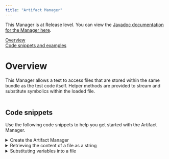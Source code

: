 ```yaml
---
title: "Artifact Manager"
---
```


This Manager is at Release level. You can view the <a href="https://javadoc.galasa.dev/dev/galasa/artifact/package-summary.html" target="_blank" rel="noopener noreferrer">Javadoc documentation for the Manager here</a>.<br>


[Overview](#overview)<br>
[Code snippets and examples](#codesnippets)<br>


# <a name="overview"></a>Overview

This Manager allows a test to access files that are stored within the same bundle as the test code itself.  Helper methods are provided to stream and substitute symbolics within the loaded file. <br><br> 



## <a name="codesnippets"></a>Code snippets

Use the following code snippets to help you get started with the Artifact Manager.
 
<details><summary>Create the Artifact Manager</summary>

The ArtifactManager allows you to stream resources from within the same bundles as your test class.  The easiest way to accomplish this is to use the BundleResources annotation:

```
@BundleResources
public IBundleResources resources;
```
The resources object now references the list of resources that are held within the test bundle under */src/main/resources/*.  These resources can now be accessed directly by the test code, by calling methods on the resources object.

Alternatively, if the resources are within another class, you can use the ArtifactManager annotation to address the Manager directly:

```
@ArtifactManager
public IArtifactManager artifacts;
```

This will provision an instance of the Artifact Manager.  In order to obtain a IBundleResources object to reference the content of the resources within a test bundle you will need to use the API:

```
IBundleResources resources = artifacts.getBundleResources(this.getClass());
```

</details>

<details><summary>Retrieving the content of a file as a string</summary> 

The simplest thing that a test might want to do is retrieve the content of a file as a string.  First, an input stream to the file location is constructed and then a helper method is invoked to stream the content as a string.  However, if you wanted to read from the input stream yourself, then that option is available to you.

```
InputStream is = resources.retrieveFile("input/hobbit.txt");
String textContext = resources.streamAsString(is);
```
In this case the file hobbit.txt would be in the location */src/main/resources/input/hobbit.txt*.

You can stream a string content directly by using the following code:

```
String textContent = resources.retrieveFileAsString("/textFiles/test1.txt");
```

This uses the same methods as the previous example but is one less line of code you have to write.
</details>

<details><summary>Substituting variables into a file</summary>

As you read a file from the local bundle you might want to substitute values into the file before retrieving it.  This is called within Galasa as retrieving a skeleton file from the bundle.  The first step is to create a HashMap containing the name of the variables that you want to be substituted in the target file, as well as the value that should be used.

```
HashMap<String, Object> parameters = new HashMap<String, Object>();
parameters.put("ACCOUNT_NUMBER", "123456789");
parameters.put("AMOUNT", "50.05");
```

In this case we are adding two items to the HashMap, setting the substitute values for both ACCOUNT_NUMBER and AMOUNT.  This HashMap is then passed to the retrieveSkeletonFile method.

```
InputStream is = resources.retrieveSkeletonFile("input/hobbit.txt", parameters);
String textContext = resources.streamAsString(is);
```

When the file is now retrieved from the local bundle all references to ++ACCOUNT_NUMBER++ and ++AMOUNT++ will be substituted for "123456789" and "50.05" respectively.  Note that these substitutions are for the instance of the test that is running.  The actual copy of the file in the bundle is unchanged and cannot affect any other instances of the test that are running at the same time.

From Galasa 0.8.0 this has been updated to allow you to retrieve the content of a file directly as a string and still perform variable substitution as the following example shows:

```
String textContext = resources.retrieveSkeletonFile("input/hobbit.txt", parameters);
```

</details>


